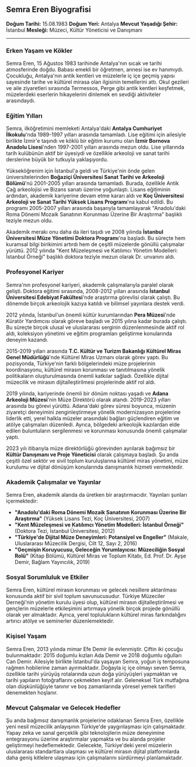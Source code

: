 ## Semra Eren Biyografisi

**Doğum Tarihi:** 15.08.1983
**Doğum Yeri:** Antalya
**Mevcut Yaşadığı Şehir:** İstanbul
**Mesleği:** Müzeci, Kültür Yöneticisi ve Danışmanı

---

### Erken Yaşam ve Kökler

Semra Eren, 15 Ağustos 1983 tarihinde Antalya'nın sıcak ve tarihi atmosferinde doğdu. Babası emekli bir öğretmen, annesi ise ev hanımıydı. Çocukluğu, Antalya'nın antik kentleri ve müzelerle iç içe geçmiş yapısı sayesinde tarihe ve kültürel mirasa olan ilgisinin temellerini attı. Okul gezileri ve aile ziyaretleri sırasında Termessos, Perge gibi antik kentleri keşfetmek, müzelerdeki eserlerin hikayelerini dinlemek en sevdiği aktiviteler arasındaydı.

### Eğitim Yılları

Semra, ilköğretimini memleketi Antalya'daki **Antalya Cumhuriyet İlkokulu**'nda 1989-1997 yılları arasında tamamladı. Lise eğitimi için ailesiyle birlikte İzmir'e taşındı ve köklü bir eğitim kurumu olan **İzmir Bornova Anadolu Lisesi**'nden 1997-2001 yılları arasında mezun oldu. Lise yıllarında tarih kulübünün aktif bir üyesiydi ve özellikle arkeoloji ve sanat tarihi derslerine büyük bir tutkuyla yaklaşıyordu.

Yükseköğrenim için İstanbul'a geldi ve Türkiye'nin önde gelen üniversitelerinden **Boğaziçi Üniversitesi Sanat Tarihi ve Arkeoloji Bölümü**'nü 2001-2005 yılları arasında tamamladı. Burada, özellikle Antik Çağ arkeolojisi ve Bizans sanatı üzerine yoğunlaştı. Lisans eğitiminin ardından, akademik kariyerine devam etme kararı aldı ve **Koç Üniversitesi Arkeoloji ve Sanat Tarihi Yüksek Lisans Programı**'na kabul edildi. Bu programı 2005-2007 yılları arasında başarıyla tamamlayarak "Anadolu'daki Roma Dönemi Mozaik Sanatının Korunması Üzerine Bir Araştırma" başlıklı teziyle mezun oldu.

Akademik merakı onu daha da ileri taşıdı ve 2008 yılında **İstanbul Üniversitesi Müze Yönetimi Doktora Programı**'na başladı. Bu süreçte hem kuramsal bilgi birikimini artırdı hem de çeşitli müzelerde gönüllü çalışmalar yürüttü. 2012 yılında "Kent Müzeleşmesi ve Katılımcı Yönetim Modelleri: İstanbul Örneği" başlıklı doktora teziyle mezun olarak Dr. unvanını aldı.

### Profesyonel Kariyer

Semra'nın profesyonel kariyeri, akademik çalışmalarıyla paralel olarak gelişti. Doktora eğitimi sırasında, 2008-2012 yılları arasında **İstanbul Üniversitesi Edebiyat Fakültesi**'nde araştırma görevlisi olarak çalıştı. Bu dönemde birçok arkeolojik kazıya katıldı ve bilimsel yayınlara destek verdi.

2012 yılında, İstanbul'un önemli kültür kurumlarından **Pera Müzesi**'nde Küratör Yardımcısı olarak göreve başladı ve 2015 yılına kadar burada çalıştı. Bu süreçte birçok ulusal ve uluslararası serginin düzenlenmesinde aktif rol aldı, koleksiyon yönetimi ve eğitim programları geliştirme konularında deneyim kazandı.

2015-2019 yılları arasında **T.C. Kültür ve Turizm Bakanlığı Kültürel Miras Genel Müdürlüğü**'nde Kültürel Miras Uzmanı olarak görev yaptı. Bu pozisyonda, Türkiye'nin farklı bölgelerindeki müze projelerinin koordinasyonu, kültürel mirasın korunması ve tanıtılmasına yönelik politikaların oluşturulmasında önemli katkılar sağladı. Özellikle dijital müzecilik ve mirasın dijitalleştirilmesi projelerinde aktif rol aldı.

2019 yılında, kariyerinde önemli bir dönüm noktası yaşadı ve **Adana Arkeoloji Müzesi**'nin Müze Direktörü olarak atandı. 2019-2023 yılları arasında bu görevi yürüttü. Adana'daki görev süresi boyunca, müzenin ziyaretçi deneyimini zenginleştirmeye yönelik modernizasyon projelerine liderlik etti, yerel halkla müzeler arasındaki bağları güçlendiren eğitim ve atölye çalışmaları düzenledi. Ayrıca, bölgedeki arkeolojik kazılardan elde edilen buluntuların sergilenmesi ve korunması konusunda önemli çalışmalar yaptı.

2023 yılı itibarıyla müze direktörlüğü görevinden ayrılarak bağımsız bir **Kültür Danışmanı ve Proje Yöneticisi** olarak çalışmaya başladı. Şu anda çeşitli özel sektör ve sivil toplum kuruluşlarına kültürel miras yönetimi, müze kurulumu ve dijital dönüşüm konularında danışmanlık hizmeti vermektedir.

### Akademik Çalışmalar ve Yayınlar

Semra Eren, akademik alanda da üretken bir araştırmacıdır. Yayınları şunları içermektedir:

*   **"Anadolu'daki Roma Dönemi Mozaik Sanatının Korunması Üzerine Bir Araştırma"** (Yüksek Lisans Tezi, Koç Üniversitesi, 2007)
*   **"Kent Müzeleşmesi ve Katılımcı Yönetim Modelleri: İstanbul Örneği"** (Doktora Tezi, İstanbul Üniversitesi, 2012)
*   **"Türkiye'de Dijital Müze Deneyimleri: Potansiyel ve Engeller"** (Makale, Uluslararası Müzecilik Dergisi, Cilt 12, Sayı 2, 2016)
*   **"Geçmişin Koruyucusu, Geleceğin Yorumlayıcısı: Müzeciliğin Sosyal Rolü"** (Kitap Bölümü, Kültürel Miras ve Toplum Kitabı, Ed. Prof. Dr. Ayşe Demir, Bağlam Yayıncılık, 2019)

### Sosyal Sorumluluk ve Etkiler

Semra Eren, kültürel mirasın korunması ve gelecek nesillere aktarılması konusunda aktif bir sivil toplum savunucusudur. Türkiye Müzeciler Derneği'nin yönetim kurulu üyesi olup, kültürel mirasın dijitalleştirilmesi ve gençlerin müzelerle etkileşimini artırmaya yönelik birçok projede gönüllü olarak yer almaktadır. Ayrıca, yerel toplulukların kültürel miras farkındalığını artırıcı atölye ve seminerler düzenlemektedir.

### Kişisel Yaşam

Semra Eren, 2013 yılında mimar Efe Demir ile evlenmiştir. Çiftin iki çocuğu bulunmaktadır: 2015 doğumlu kızları Ada Demir ve 2018 doğumlu oğulları Can Demir. Ailesiyle birlikte İstanbul'da yaşayan Semra, yoğun iş temposuna rağmen hobilerine zaman ayırmaktadır. Doğayla iç içe olmayı seven Semra, özellikle tarihi yürüyüş rotalarında uzun doğa yürüyüşleri yapmaktan ve tarihi yapıların fotoğraflarını çekmekten keyif alır. Geleneksel Türk mutfağına olan düşkünlüğüyle tanınır ve boş zamanlarında yöresel yemek tarifleri denemekten hoşlanır.

### Mevcut Çalışmalar ve Gelecek Hedefler

Şu anda bağımsız danışmanlık projelerine odaklanan Semra Eren, özellikle yeni nesil müzecilik anlayışının Türkiye'de yaygınlaşması için çalışmaktadır. Yapay zeka ve sanal gerçeklik gibi teknolojilerin müze deneyimine entegrasyonu üzerine araştırmalar yapmakta ve bu alanda projeler geliştirmeyi hedeflemektedir. Gelecekte, Türkiye'deki yerel müzelerin uluslararası standartlara ulaşması ve kültürel mirasın dijital platformlarda daha geniş kitlelere ulaşması için çalışmalarını sürdürmeyi planlamaktadır.